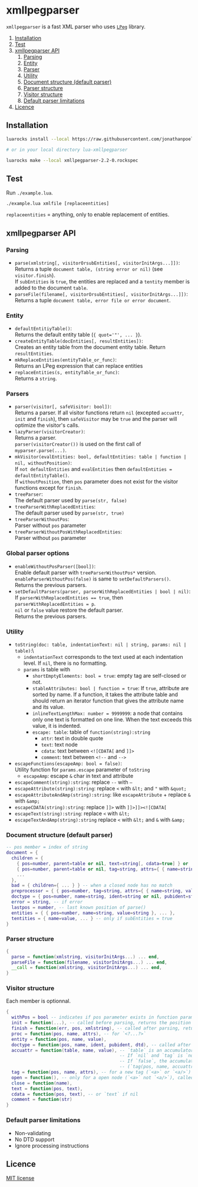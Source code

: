 # xmllpegparser

`xmllpegparser` is a fast XML parser who uses [`LPeg`](http://www.inf.puc-rio.br/~roberto/lpeg) library.

<!-- summary -->
1. [Installation](#installation)
2. [Test](#test)
3. [xmllpegparser API](#xmllpegparser-api)
    1. [Parsing](#parsing)
    2. [Entity](#entity)
    3. [Parser](#parser)
    4. [Utility](#utility)
    5. [Document structure (default parser)](#document-structure-default-parser)
    6. [Parser structure](#parser-structure)
    7. [Visitor structure](#visitor-structure)
    8. [Default parser limitations](#default-parser-limitations)
5. [Licence](#licence)
<!-- /summary -->


## Installation

```bash
luarocks install --local https://raw.githubusercontent.com/jonathanpoelen/lua-xmllpegparser/master/xmllpegparser-2.2-0.rockspec

# or in your local directory lua-xmllpegparser

luarocks make --local xmllpegparser-2.2-0.rockspec
```

## Test

Run `./example.lua`.

```
./example.lua xmlfile [replaceentities]
```

`replaceentities` = anything, only to enable replacement of entities.


## xmllpegparser API

### Parsing

- `parse(xmlstring[, visitorOrsubEntities[, visitorInitArgs...]])`:\
Returns a tuple `document table, (string error or nil)` (see `visitor.finish`).\
If `subEntities` is `true`, the entities are replaced and a `tentity` member is added to the document `table`.
- `parseFile(filename[, visitorOrsubEntities[, visitorInitArgs...]])`:\
Returns a tuple `document table, error file or error document`.

### Entity

- `defaultEntitiyTable()`:\
Returns the default entity table (`{ quot='"', ... }`).
- `createEntityTable(docEntities[, resultEntities])`:\
Creates an entity table from the document entity table. Return `resultEntities`.
- `mkReplaceEntities(entityTable_or_func)`:\
Returns an LPeg expression that can replace entities
- `replaceEntities(s, entityTable_or_func)`:\
Returns a `string`.

### Parsers

- `parser(visitor[, safeVisitor: bool])`:\
Returns a parser.
If all visitor functions return `nil` (excepted `accuattr`, `init` and `finish`), then `safeVisitor` may be `true` and the parser will optimize the visitor's calls.
- `lazyParser(visitorCreator)`:\
Returns a parser.\
`parser(visitorCreator())` is used on the first call of `myparser.parse(...)`.
- `mkVisitor(evalEntities: bool, defaultEntities: table | function | nil, withoutPosition)`:\
If `not defaultEntities` and `evalEntities` then `defaultEntities = defaultEntityTable()`.\
If `withoutPosition`, then `pos` parameter does not exist for the visitor functions except for `finish`.
- `treeParser`:\
The default parser used by `parse(str, false)`
- `treeParserWithReplacedEntities`:\
The default parser used by `parse(str, true)`
- `treeParserWithoutPos`:\
Parser without `pos` parameter
- `treeParserWithoutPosWithReplacedEntities`:\
Parser without `pos` parameter

### Global parser options

- `enableWithoutPosParser([bool])`:\
Enable default parser with `treeParserWithoutPos*` version.\
`enableParserWithoutPos(false)` is same to `setDefaultParsers()`.\
Returns the previous parsers.
- `setDefaultParsers(parser, parserWithReplacedEntities | bool | nil)`:\
If `parserWithReplacedEntities == true`, then `parserWithReplacedEntities = p`.\
`nil` or `false` value restore the default parser.\
Returns the previous parsers.

### Utility

- `toString(doc: table, indentationText: nil | string, params: nil | table)`:\
  - `indentationText` corresponds to the text used at each indentation level. If `nil`, there is no formatting.
  - `params` is table with
    - `shortEmptyElements: bool = true`: empty tag are self-closed or not.
    - `stableAttributes: bool | function = true`: If `true`, attribute are sorted by name. If a function, it takes the attribute table and should return an iterator function that gives the attribute name and its value.
    - `inlineTextLengthMax: number = 9999999`: a node that contains only one text is formatted on one line. When the text exceeds this value, it is indented.
    - `escape: table`: table of `function(string):string`
      - `attr`: text in double quote
      - `text`: text node
      - `cdata`: text between `<![CDATA[` and `]]>`
      - `comment`: text between `<!--` and `-->`
- `escapeFunctions(escapeAmp: bool = false)`:\
  Utility function for `params.escape` parameter of `toString`
  - `escapeAmp`: escape `&` char in text and attribute
- `escapeComment(string):string`: replace `--` with `—`
- `escapeAttribute(string):string`: replace `<` with `&lt;` and `"` with `&quot;`
- `escapeAttributeAndAmp(string):string`: like `escapeAttribute` + replace `&` with `&amp;`
- `escapeCDATA(string):string`: replace `]]>` with `]]>]]><![CDATA[`
- `escapeText(string):string`: replace `<` with `&lt;`
- `escapeTextAndAmp(string):string` replace `<` with `&lt;` and `&` with `&amp;`


### Document structure (default parser)

```lua
-- pos member = index of string
document = {
  children = {
    { pos=number, parent=table or nil, text=string[, cdata=true] } or
    { pos=number, parent=table or nil, tag=string, attrs={ { name=string, value=string }, ... }, children={ ... } },
    ...
  },
  bad = { children={ ... } } -- when a closed node has no match
  preprocessor = { { pos=number, tag=string, attrs={ { name=string, value=string }, ... } },
  doctype = { pos=number, name=string, ident=string or nil, pubident=string or nil, dtd=string or nil }, -- if there is a doctype
  error = string, -- if error
  lastpos = number, -- last known position of parse()
  entities = { { pos=number, name=string, value=string }, ... },
  tentities = { name=value, ... } -- only if subEntities = true
}
```

### Parser structure

```lua
{
  parse = function(xmlstring, visitorInitArgs...) ... end,
  parseFile = function(filename, visitorInitArgs...) ... end,
  __call = function(xmlstring, visitorInitArgs...) ... end,
}
```

### Visitor structure

Each member is optionnal.

```lua
{
  withPos = bool -- indicates if pos parameter exists in function parameter (except `finish`)
  init = function(...), -- called before parsing, returns the position of the beginning of match or nil
  finish = function(err, pos, xmlstring), -- called after parsing, returns (doc, err) or nil
  proc = function(pos, name, attrs), -- for `<?...?>`
  entity = function(pos, name, value),
  doctype = function(pos, name, ident, pubident, dtd), -- called after all entity()
  accuattr = function(table, name, value), -- `table` is an accumulator that will be transmitted to tag.attrs. Set to `false` for disable this function.
                                           -- If `nil` and `tag` is `not nil`, a default accumalator is used.
                                           -- If `false`, the accumulator is disabled.
                                           -- (`tag(pos, name, accuattr(accuattr({}, attr1, value1), attr2, value2)`)
  tag = function(pos, name, attrs), -- for a new tag (`<a>` or `<a/>`)
  open = function(), -- only for a open node (`<a>` not `<a/>`), called after `tag`.
  close = function(name),
  text = function(pos, text),
  cdata = function(pos, text), -- or `text` if nil
  comment = function(str)
}
```

### Default parser limitations

- Non-validating
- No DTD support
- Ignore processing instructions


## Licence

[MIT license](LICENSE)


<!-- https://github.com/jonathanpoelen/lua-xmllpegparser -->
